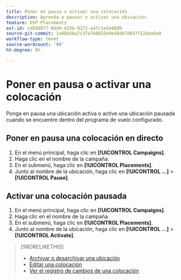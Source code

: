 ```yaml
---
title: Poner en pausa o activar una colocación
description: Aprenda a pausar o activar una ubicación.
feature: DSP Placements
exl-id: cd58d8f7-8dd0-433b-9272-a4fc1e3e98d9
source-git-commit: 1a98b3ba7c37a768825e9e48db7d847f12daa9a0
workflow-type: tm+mt
source-wordcount: '99'
ht-degree: 0%

---
```


# Poner en pausa o activar una colocación

Ponga en pausa una ubicación activa o active una ubicación pausada cuando se encuentre dentro del programa de vuelo configurado.

## Poner en pausa una colocación en directo

1. En el menú principal, haga clic en **[!UICONTROL Campaigns]**.
1. Haga clic en el nombre de la campaña.
1. En el submenú, haga clic en **[!UICONTROL Placements]**.
1. Junto al nombre de la ubicación, haga clic en  **[!UICONTROL ...]** > **[!UICONTROL Pause]**.

## Activar una colocación pausada

1. En el menú principal, haga clic en **[!UICONTROL Campaigns]**.
1. Haga clic en el nombre de la campaña.
1. En el submenú, haga clic en **[!UICONTROL Placements]**.
1. Junto al nombre de la ubicación, haga clic en  **[!UICONTROL ...]** > **[!UICONTROL Activate]**.

>[!MORELIKETHIS]
>
>* [Archivar o desarchivar una ubicación](placement-archive-unarchive.md)
>* [Editar una colocación](placement-edit.md)
>* [Ver el registro de cambios de una colocación](placement-change-log.md)

